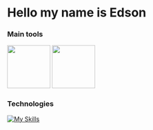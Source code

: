 
# Hello my name is Edson

### Main tools
<img heigh=100 width=100 src="https://discordjs.guide/meta-image.png"/>
<img heigh=100 width=100 src="https://upload.wikimedia.org/wikipedia/commons/thumb/5/51/Windows_Terminal_logo.svg/2560px-Windows_Terminal_logo.svg.png"/>

###  Technologies
[![My Skills](https://skillicons.dev/icons?i=js,vscode,ts,html,css,yarn,npm)](https://skillicons.dev)
